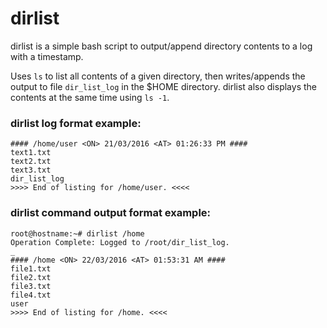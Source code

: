 # dirlist
dirlist is a simple bash script to output/append directory contents to a log with a timestamp.

Uses `ls` to list all contents of a given directory, then writes/appends the output to file `dir_list_log` in the $HOME directory. dirlist also displays the contents at the same time using `ls -1`.

### dirlist log format example:

    #### /home/user <ON> 21/03/2016 <AT> 01:26:33 PM ####
    text1.txt
    text2.txt
    text3.txt
    dir_list_log
    >>>> End of listing for /home/user. <<<<

### dirlist command output format example:

    root@hostname:~# dirlist /home
    Operation Complete: Logged to /root/dir_list_log.
    _
    #### /home <ON> 22/03/2016 <AT> 01:53:31 AM ####
    file1.txt
    file2.txt
    file3.txt
    file4.txt
    user
    >>>> End of listing for /home. <<<<

